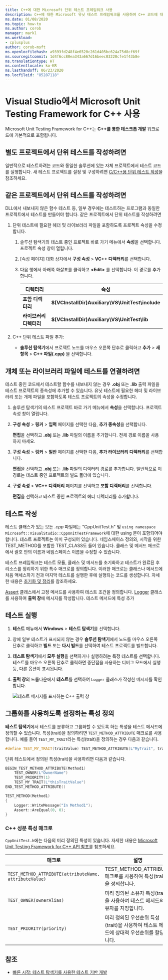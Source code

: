 ```yaml
---
title: C++에 대한 Microsoft 단위 테스트 프레임워크 사용
description: C++에 대한 Microsoft 유닛 테스트 프레임워크를 사용하여 C++ 코드에 대한 유닛 테스트를 작성합니다.
ms.date: 01/08/2020
ms.topic: how-to
ms.author: corob
manager: markl
ms.workload:
- cplusplus
author: corob-msft
ms.openlocfilehash: a9393fd248f4e6520c261d405bc624a75d8cf69f
ms.sourcegitcommit: 1d4f6cc80ea343a667d16beec03220cfe1f43b8e
ms.translationtype: HT
ms.contentlocale: ko-KR
ms.lasthandoff: 06/23/2020
ms.locfileid: "85287118"
---
```

# <a name="use-the-microsoft-unit-testing-framework-for-c-in-visual-studio"></a>Visual Studio에서 Microsoft Unit Testing Framework for C++ 사용

Microsoft Unit Testing Framework for C++는 **C++를 통한 데스크톱 개발** 워크로드에 기본적으로 포함됩니다.

## <a name="to-write-unit-tests-in-a-separate-project"></a><a name="separate_project"></a>별도 프로젝트에서 단위 테스트를 작성하려면

일반적으로 테스트하려는 코드와 동일한 솔루션에 있는 자체 프로젝트에서 테스트 코드를 실행합니다. 새 테스트 프로젝트를 설정 및 구성하려면 [C/C++용 단위 테스트 작성](writing-unit-tests-for-c-cpp.md)을 참조하세요.

## <a name="to-write-unit-tests-in-the-same-project"></a><a name="same_project"></a> 같은 프로젝트에서 단위 테스트를 작성하려면

DLL에서 내보내지 않은 함수 테스트 등, 일부 경우에는 테스트하는 프로그램과 동일한 프로젝트에서 테스트를 만들어야 합니다. 같은 프로젝트에서 단위 테스트를 작성하려면

1. 단위 테스트에 필요한 헤더 및 라이브러리 파일을 포함하도록 프로젝트 속성을 수정합니다.

   1. 솔루션 탐색기의 테스트 중인 프로젝트 바로 가기 메뉴에서 **속성**을 선택합니다. 프로젝트 속성 창이 열립니다.

   1. [속성 페이지] 대화 상자에서 **구성 속성** > **VC++ 디렉터리**를 선택합니다.

   1. 다음 행에서 아래쪽 화살표를 클릭하고 **\<Edit>** 를 선택합니다. 이 경로를 추가합니다.

      | 디렉터리 | 속성 |
      |-| - |
      | **포함 디렉터리** | **$(VCInstallDir)Auxiliary\VS\UnitTest\include** |
      | **라이브러리 디렉터리** | **$(VCInstallDir)Auxiliary\VS\UnitTest\lib** |

1. C++ 단위 테스트 파일 추가:

   - **솔루션 탐색기**에서 프로젝트 노드를 마우스 오른쪽 단추로 클릭하고 **추가** > **새 항목** > **C++ 파일(.cpp)** 을 선택합니다.

## <a name="to-link-the-tests-to-the-object-or-library-files"></a><a name="object_files"></a> 개체 또는 라이브러리 파일에 테스트를 연결하려면

테스트 중인 코드에서 테스트할 함수를 내보내지 않는 경우 **.obj** 또는 **.lib** 출력 파일을 테스트 프로젝트의 종속성에 추가할 수 있습니다. 유닛 테스트에 필요한 헤더 및 라이브러리 또는 개체 파일을 포함하도록 테스트 프로젝트의 속성을 수정합니다.

1. 솔루션 탐색기의 테스트 프로젝트 바로 가기 메뉴에서 **속성**을 선택합니다. 프로젝트 속성 창이 열립니다.

1. **구성 속성** > **링커** > **입력** 페이지를 선택한 다음, **추가 종속성**을 선택합니다.

   **편집**을 선택하고 **.obj** 또는 **.lib** 파일의 이름을 추가합니다. 전체 경로 이름을 사용하지 마세요.

1. **구성 속성** > **링커** > **일반** 페이지를 선택한 다음, **추가 라이브러리 디렉터리**를 선택합니다.

   **편집**을 선택하고 **.obj** 또는 **.lib** 파일의 디렉터리 경로를 추가합니다. 일반적으로 이 경로는 테스트 중인 프로젝트의 빌드 폴더에 있습니다.

1. **구성 속성** > **VC++ 디렉터리** 페이지를 선택하고 **포함 디렉터리**를 선택합니다.

   **편집**을 선택하고 테스트 중인 프로젝트의 헤더 디렉터리를 추가합니다.

## <a name="write-the-tests"></a>테스트 작성

테스트 클래스가 있는 모든 *.cpp* 파일에는 "CppUnitTest.h" 및 `using namespace Microsoft::VisualStudio::CppUnitTestFramework`에 대한 using 문이 포함되어야 합니다. 테스트 프로젝트는 이미 구성되어 있습니다. 네임스페이스 정의와, 시작을 위한 TEST_METHOD를 포함한 TEST_CLASS도 들어 있습니다. 클래스 및 메서드 매크로에서 괄호 안의 이름과 네임스페이스 이름을 수정할 수 있습니다.

테스트 프레임워크는 테스트 모듈, 클래스 및 메서드를 초기화하고 테스트가 완료된 후 리소스를 정리하기 위한 특수 매크로를 정의합니다. 이러한 매크로는 클래스나 메서드에 처음 액세스하기 전과 마지막 테스트를 실행한 후에 실행되는 코드를 생성합니다. 자세한 내용은 [초기화 및 정리](microsoft-visualstudio-testtools-cppunittestframework-api-reference.md#Initialize_and_cleanup)를 참조하세요.

[Assert](microsoft-visualstudio-testtools-cppunittestframework-api-reference.md#general_asserts) 클래스에서 고정 메서드를 사용하여 테스트 조건을 정의합니다. [Logger](microsoft-visualstudio-testtools-cppunittestframework-api-reference.md#logger) 클래스를 사용하여 **출력 창**에 메시지를 작성합니다. 테스트 메서드에 특성 추가

## <a name="run-the-tests"></a>테스트 실행

1. **테스트** 메뉴에서 **Windows** > **테스트 탐색기**를 선택합니다.

1. 창에 일부 테스트가 표시되지 않는 경우 **솔루션 탐색기**에서 노드를 마우스 오른쪽 단추로 클릭하고 **빌드** 또는 **다시 빌드**를 선택하여 테스트 프로젝트를 빌드합니다.

1. **테스트 탐색기**에서 **모두 실행**을 선택하거나 실행하려는 특정 테스트를 선택합니다. 테스트를 마우스 오른쪽 단추로 클릭하면 중단점을 사용하는 디버그 모드에서 실행 등, 다른 옵션이 표시됩니다.

1. **출력 창**의 드롭다운에서 **테스트**를 선택하여 `Logger` 클래스가 작성한 메시지를 확인합니다.

   ![테스트 메시지를 표시하는 C++ 출력 창](media/cpp-test-output-window.png)

## <a name="define-traits-to-enable-grouping"></a>그룹화를 사용하도록 설정하는 특성 정의

**테스트 탐색기**에서 테스트를 분류하고 그룹화할 수 있도록 하는 특성을 테스트 메서드에 정의할 수 있습니다. 특성(trait)을 정의하려면 `TEST_METHOD_ATTRIBUTE` 매크로를 사용합니다. 예를 들어 `TEST_MY_TRAIT`라는 특성(trait)을 정의하는 경우 다음과 같습니다.

```cpp
#define TEST_MY_TRAIT(traitValue) TEST_METHOD_ATTRIBUTE(L"MyTrait", traitValue)
```

단위 테스트에서 정의된 특성(trait)을 사용하려면 다음과 같습니다.

```cpp
BEGIN_TEST_METHOD_ATTRIBUTE(Method1)
    TEST_OWNER(L"OwnerName")
    TEST_PRIORITY(1)
    TEST_MY_TRAIT(L"thisTraitValue")
END_TEST_METHOD_ATTRIBUTE()

TEST_METHOD(Method1)
{
    Logger::WriteMessage("In Method1");
    Assert::AreEqual(0, 0);
}
```

### <a name="c-trait-attribute-macros"></a>C++ 성분 특성 매크로

`CppUnitTest.h`에는 다음의 미리 정의된 특성이 있습니다. 자세한 내용은 [Microsoft Unit Testing Framework for C++ API 참조](microsoft-visualstudio-testtools-cppunittestframework-api-reference.md)를 참조하세요.

|매크로|설명|
|-|-----------------|
|`TEST_METHOD_ATTRIBUTE(attributeName, attributeValue)`|TEST_METHOD_ATTRIBUTE 매크로를 사용하여 특성(trait)을 정의합니다.|
|`TEST_OWNER(ownerAlias)`|미리 정의된 소유자 특성(trait)을 사용하여 테스트 메서드의 소유자를 지정합니다.|
|`TEST_PRIORITY(priority)`|미리 정의된 우선순위 특성(trait)을 사용하여 테스트 메서드에 상대적 우선순위를 할당합니다.|

## <a name="see-also"></a>참조

- [빠른 시작: 테스트 탐색기를 사용한 테스트 기반 개발](../test/quick-start-test-driven-development-with-test-explorer.md)
